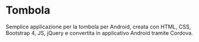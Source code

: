 # Tombola
Semplice applicazione per la tombola per Android, creata con HTML, CSS, Bootstrap 4, JS, jQuery e convertita in applicativo Android tramite Cordova.
